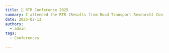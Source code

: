 ```yaml
---
title: 📅 RTR Conference 2025
summary: I attended the RTR (Results from Road Transport Research) Conference 2025.
date: 2025-02-13
authors:
  - admin
tags:
  - Conferences

---
```

